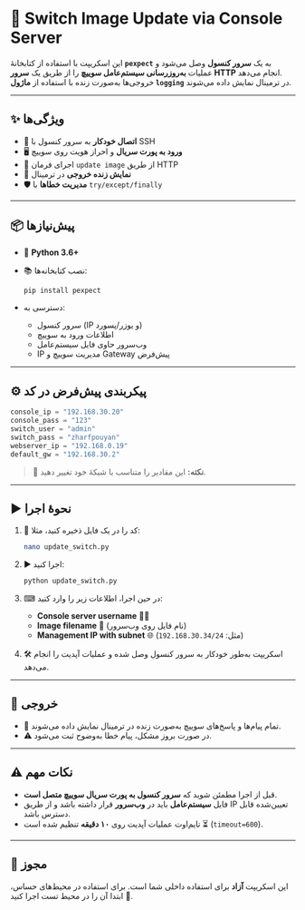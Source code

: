 
# 🔄 Switch Image Update via Console Server

این اسکریپت با استفاده از کتابخانهٔ **`pexpect`** به یک **سرور کنسول** وصل می‌شود و عملیات **به‌روزرسانی سیستم‌عامل سوییچ** را از طریق یک **سرور HTTP** انجام می‌دهد.  
خروجی‌ها به‌صورت زنده با استفاده از **ماژول `logging`** در ترمینال نمایش داده می‌شوند.  

---

## ✨ ویژگی‌ها
- 🔌 **اتصال خودکار** به سرور کنسول با SSH  
- 🖥 **ورود به پورت سریال** و احراز هویت روی سوییچ  
- 🚀 اجرای فرمان `update image` از طریق HTTP  
- 👀 **نمایش زنده خروجی** در ترمینال  
- 🛡 **مدیریت خطاها** با `try/except/finally`  

---

## 📦 پیش‌نیازها
- 🐍 **Python 3.6+**
- 📚 نصب کتابخانه‌ها:
  ```bash
  pip install pexpect

- دسترسی به:

  - سرور کنسول (IP و یوزر/پسورد)
  - اطلاعات ورود به سوییچ
  - وب‌سرور حاوی فایل سیستم‌عامل
  - IP مدیریت سوییچ و Gateway پیش‌فرض

---

## ⚙ پیکربندی پیش‌فرض در کد

```python
console_ip = "192.168.30.20"
console_pass = "123"
switch_user = "admin"
switch_pass = "zharfpouyan"
webserver_ip = "192.168.0.19"
default_gw = "192.168.30.2"
```

> 📝 **نکته:** این مقادیر را متناسب با شبکهٔ خود تغییر دهید.

---

## ▶ نحوهٔ اجرا

1. 💾 کد را در یک فایل ذخیره کنید، مثلا:

   ```bash
   nano update_switch.py
   ```

2. ▶ اجرا کنید:

   ```bash
   python update_switch.py
   ```

3. ⌨ در حین اجرا، اطلاعات زیر را وارد کنید:

   * **Console server username** 🧑‍💻
   * **Image filename** 📂 (نام فایل روی وب‌سرور)
   * **Management IP with subnet** 🌐 (مثل: `192.168.30.34/24`)

4. 🛠 اسکریپت به‌طور خودکار به سرور کنسول وصل شده و عملیات آپدیت را انجام می‌دهد.

---

## 📜 خروجی

* 📡 تمام پیام‌ها و پاسخ‌های سوییچ به‌صورت زنده در ترمینال نمایش داده می‌شوند.
* ⚠ در صورت بروز مشکل، پیام خطا به‌وضوح ثبت می‌شود.

---

## ⚠ نکات مهم

* قبل از اجرا مطمئن شوید که **سرور کنسول به پورت سریال سوییچ متصل است**.
* فایل **سیستم‌عامل** باید در **وب‌سرور** قرار داشته باشد و از طریق IP تعیین‌شده قابل دسترس باشد.
* تایم‌اوت عملیات آپدیت روی **۱۰ دقیقه** تنظیم شده است ⏳ (`timeout=600`).

---

## 📄 مجوز

این اسکریپت **آزاد** برای استفاده داخلی شما است.
برای استفاده در محیط‌های حساس، ابتدا آن را در محیط تست اجرا کنید 🧪.